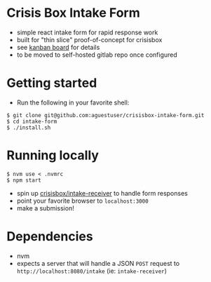 # Crisis Box Intake Form

* simple react intake form for rapid response work
* built for "thin slice" proof-of-concept for crisisbox
* see [kanban board](https://apps.unite.tech/grain/XLesz7hbLomKAtL2AfzT53) for details
* to be moved to self-hosted gitlab repo once configured

# Getting started
* Run the following in your favorite shell:

```
$ git clone git@github.com:aguestuser/crisisbox-intake-form.git
$ cd intake-form
$ ./install.sh
```

# Running locally
```
$ nvm use < .nvmrc
$ npm start
```
* spin up [crisisbox/intake-receiver](https://github.com/aguestuser/crisisbox-intake-receiver) to handle form responses
* point your favorite browser to `localhost:3000`
* make a submission!

# Dependencies

* nvm
* expects a server that will handle a JSON `POST` request to `http://localhost:8080/intake` (ie: `intake-receiver`)
